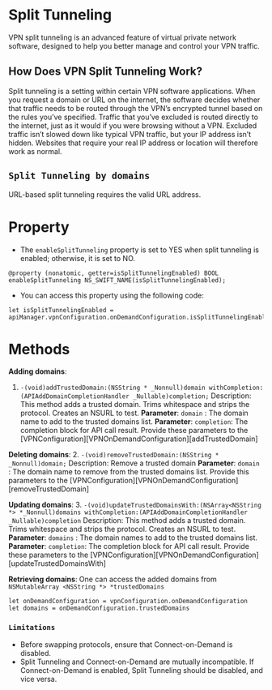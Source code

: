 # Split Tunneling
 VPN split tunneling is an advanced feature of virtual private network software, designed to help you better manage and control your VPN traffic. 
 
## How Does VPN Split Tunneling Work?
Split tunneling is a setting within certain VPN software applications.
When you request a domain or URL on the internet, the software decides whether that traffic needs to be routed through the VPN’s encrypted tunnel based on the rules you’ve specified.
Traffic that you’ve excluded is routed directly to the internet, just as it would if you were browsing without a VPN.
Excluded traffic isn’t slowed down like typical VPN traffic, but your IP address isn’t hidden. Websites that require your real IP address or location will therefore work as normal.

## `Split Tunneling by domains`
URL-based split tunneling requires the valid URL address.

# Property
- The `enableSplitTunneling` property is set to YES when split tunneling is enabled; otherwise, it is set to NO.
```
@property (nonatomic, getter=isSplitTunnelingEnabled) BOOL enableSplitTunneling NS_SWIFT_NAME(isSplitTunnelingEnabled);
```
- You can access this property using the following code:
```
let isSplitTunnelingEnabled = apiManager.vpnConfiguration.onDemandConfiguration.isSplitTunnelingEnabled
```

# Methods

**Adding domains**:
1. `-(void)addTrustedDomain:(NSString * _Nonnull)domain
          withCompletion:(APIAddDomainCompletionHandler _Nullable)completion;`
  Description:
  This method adds a trusted domain. Trims whitespace and strips the protocol. Creates an NSURL to test.
  **Parameter**: `domain` : The domain name to add to the trusted domains list.
  **Parameter**: `completion`: The completion block for API call result.
  Provide these parameters to the 
  [VPNConfiguration][VPNOnDemandConfiguration][addTrustedDomain]

**Deleting domains**:
2. `-(void)removeTrustedDomain:(NSString * _Nonnull)domain;`
  Description:
  Remove a trusted domain
  **Parameter**: `domain` : The domain name to remove from the trusted domains list.
  Provide this parameters to the 
  [VPNConfiguration][VPNOnDemandConfiguration][removeTrustedDomain]

**Updating domains**:
3. `-(void)updateTrustedDomainsWith:(NSArray<NSString *> *_Nonnull)domains
                  withCompletion:(APIAddDomainCompletionHandler _Nullable)completion`
  Description:
  This method adds a trusted domain. Trims whitespace and strips the protocol. Creates an NSURL to test.
  **Parameter**: `domains` : The domain names to add to the trusted domains list.
  **Parameter**: `completion`: The completion block for API call result.
  Provide these parameters to the 
  [VPNConfiguration][VPNOnDemandConfiguration][updateTrustedDomainsWith]

**Retrieving domains**:
  One can access the added domains from `NSMutableArray <NSString *> *trustedDomains` 
  
```
let onDemandConfiguration = vpnConfiguration.onDemandConfiguration 
let domains = onDemandConfiguration.trustedDomains
``` 
   
### `Limitations`

- Before swapping protocols, ensure that Connect-on-Demand is disabled.
- Split Tunneling and Connect-on-Demand are mutually incompatible. If Connect-on-Demand is enabled, Split Tunneling should be disabled, and vice versa.
